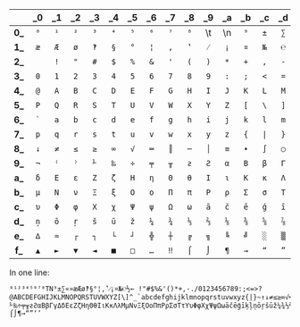 |        | _0  | _1  | _2  | _3  | _4  | _5  | _6  | _7  | _8  | _9  | _a  | _b  | _c  | _d  | _e  | _f  |
|:------:|:---:|:---:|:---:|:---:|:---:|:---:|:---:|:---:|:---:|:---:|:---:|:---:|:---:|:---:|:---:|:---:|
  **0_** | `⁰` | `¹` | `²` | `³` | `⁴` | `⁵` | `⁶` | `⁷` | `⁸` |  \t |  \n | `⁹` | `±` | `∑` | `«` | `»` |
  **1_** | `æ` | `Æ` | `ø` | `‽` | `§` | `°` | `¦` | `‚` | `‛` | `⁄` | `¡` | `¤` | `№` | `℮` | `½` | `←` |
  **2_** |<code> </code>| `!` | `"` | `#` | `$` | `%` | `&` | `'` | `(` | `)` | `*` | `+` | `,` | `-` | `.` | `/` |
  **3_** | `0` | `1` | `2` | `3` | `4` | `5` | `6` | `7` | `8` | `9` | `:` | `;` | `<` | `=` | `>` | `?` |
  **4_** | `@` | `A` | `B` | `C` | `D` | `E` | `F` | `G` | `H` | `I` | `J` | `K` | `L` | `M` | `N` | `O` |
  **5_** | `P` | `Q` | `R` | `S` | `T` | `U` | `V` | `W` | `X` | `Y` | `Z` | `[` | `\` | `]` | `^` | `_` |
  **6_** |<code>`</code>| `a` | `b` | `c` | `d` | `e` | `f` | `g` | `h` | `i` | `j` | `k` | `l` | `m` | `n` | `o` |
  **7_** | `p` | `q` | `r` | `s` | `t` | `u` | `v` | `w` | `x` | `y` | `z` | `{` | <code>\|</code> | `}` | `~` | `↑` |
  **8_** | `↓` | `≠` | `≤` | `≥` | `∞` | `√` | `═` | `║` | `─` | `│` | `≡` | `∙` | `∫` | `○` | `׀` | `′` |
  **9_** | `¬` | `⁽` | `⁾` | `⅟` | `‰` | `÷` | `╤` | `╥` | `ƨ` | `Ƨ` | `α` | `Β` | `β` | `Γ` | `γ` | `Δ` |
  **a_** | `δ` | `Ε` | `ε` | `Ζ` | `ζ` | `Η` | `η` | `Θ` | `θ` | `Ι` | `ι` | `Κ` | `κ` | `Λ` | `λ` | `Μ` |
  **b_** | `μ` | `Ν` | `ν` | `Ξ` | `ξ` | `Ο` | `ο` | `Π` | `π` | `Ρ` | `ρ` | `Σ` | `σ` | `Τ` | `τ` | `Υ` |
  **c_** | `υ` | `Φ` | `φ` | `Χ` | `χ` | `Ψ` | `ψ` | `Ω` | `ω` | `ā` | `č` | `ē` | `ģ` | `ī` | `ķ` | `ļ` |
  **d_** | `ņ` | `ō` | `ŗ` | `š` | `ū` | `ž` | `¼` | `¾` | `⅓` | `⅔` | `⅛` | `⅜` | `⅝` | `⅞` | `↔` | `↕` |
  **e_** | `∆` | `≈` | `┌` | `┐` | `└` | `┘` | `╬` | `┼` | `╔` | `╗` | `╚` | `╝` | `░` | `▒` | `▓` | `█` |
  **f_** | `▲` | `►` | `▼` | `◄` | `■` | `□` | `…` | `‼` | `⌠` | `⌡` | `¶` | `→` | `“` | `”` | `‘` | `’` |

In one line:

    ⁰¹²³⁴⁵⁶⁷⁸TN⁹±∑«»æÆø‽§°¦‚‛⁄¡¤№℮½← !"#$%&'()*+,-./0123456789:;<=>?@ABCDEFGHIJKLMNOPQRSTUVWXYZ[\]^_`abcdefghijklmnopqrstuvwxyz{|}~↑↓≠≤≥∞√═║─│≡∙∫○׀′¬⁽⁾⅟‰÷╤╥ƨƧαΒβΓγΔδΕεΖζΗηΘθΙιΚκΛλΜμΝνΞξΟοΠπΡρΣσΤτΥυΦφΧχΨψΩωāčēģīķļņōŗšūž¼¾⅓⅔⅛⅜⅝⅞↔↕∆≈┌┐└┘╬┼╔╗╚╝░▒▓█▲►▼◄■□…‼⌠⌡¶→“”‘’